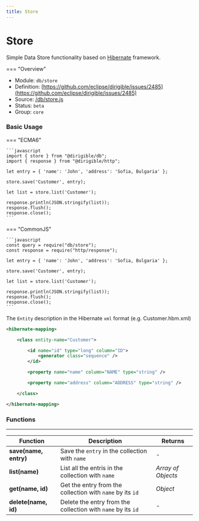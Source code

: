 ```yaml
---
title: Store
---
```


Store
===

Simple Data Store functionality based on [Hibernate](https://hibernate.org/) framework.

=== "Overview"
- Module: `db/store`
- Definition: [https://github.com/eclipse/dirigible/issues/2485](https://github.com/eclipse/dirigible/issues/2485)
- Source: [/db/store.js](https://github.com/eclipse/dirigible/blob/master/components/api-database/src/main/resources/META-INF/dirigible/db/store.js)
- Status: `beta`
- Group: `core`


### Basic Usage

=== "ECMA6"

    ```javascript
    import { store } from "@dirigible/db";
    import { response } from "@dirigible/http";

    let entry = { 'name': 'John', 'address': 'Sofia, Bulgaria' };

    store.save('Customer', entry);

    let list = store.list('Customer');

    response.println(JSON.stringify(list));
    response.flush();
    response.close();
    ```

=== "CommonJS"

    ```javascript
    const query = require("db/store");
    const response = require("http/response");

    let entry = { 'name': 'John', 'address': 'Sofia, Bulgaria' };

    store.save('Customer', entry);

    let list = store.list('Customer');

    response.println(JSON.stringify(list));
    response.flush();
    response.close();
    ```

The `Entity` description in the Hibernate `xml` format (e.g. Customer.hbm.xml)

```xml
<hibernate-mapping>

    <class entity-name="Customer">

        <id name="id" type="long" column="ID">
            <generator class="sequence" />
        </id>

        <property name="name" column="NAME" type="string" />

        <property name="address" column="ADDRESS" type="string" />

    </class>

</hibernate-mapping>
```

### Functions

---

Function     | Description | Returns
------------ | ----------- | --------
**save(name, entry)**   | Save the `entry` in the collection with `name` | *-*
**list(name)**   | List all the entris in the collection with `name` | *Array of Objects*
**get(name, id)**   | Get the entry from the collection with `name` by its `id` | *Object*
**delete(name, id)**   | Delete the entry from the collection with `name` by its `id` | *-*

